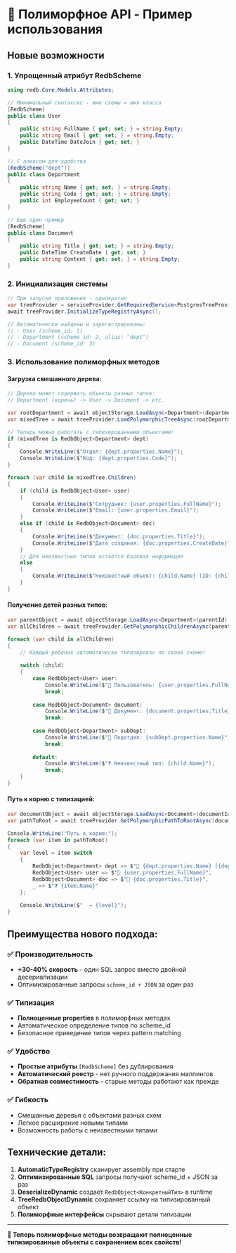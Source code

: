 # 🚀 Полиморфное API - Пример использования

## Новые возможности

### 1. **Упрощенный атрибут RedbScheme**

```csharp
using redb.Core.Models.Attributes;

// Минимальный синтаксис - имя схемы = имя класса
[RedbScheme]
public class User
{
    public string FullName { get; set; } = string.Empty;
    public string Email { get; set; } = string.Empty;
    public DateTime DateJoin { get; set; }
}

// С алиасом для удобства
[RedbScheme("dept")]
public class Department
{
    public string Name { get; set; } = string.Empty;
    public string Code { get; set; } = string.Empty;
    public int EmployeeCount { get; set; }
}

// Еще один пример
[RedbScheme]
public class Document
{
    public string Title { get; set; } = string.Empty;
    public DateTime CreateDate { get; set; }
    public string Content { get; set; } = string.Empty;
}
```

### 2. **Инициализация системы**

```csharp
// При запуске приложения - однократно
var treeProvider = serviceProvider.GetRequiredService<PostgresTreeProvider>();
await treeProvider.InitializeTypeRegistryAsync();

// Автоматически найдены и зарегистрированы:
// - User (scheme_id: 1)
// - Department (scheme_id: 2, alias: "dept") 
// - Document (scheme_id: 3)
```

### 3. **Использование полиморфных методов**

#### **Загрузка смешанного дерева:**
```csharp
// Дерево может содержать объекты разных типов:
// Department (корень) -> User -> Document -> etc.

var rootDepartment = await objectStorage.LoadAsync<Department>(departmentId);
var mixedTree = await treeProvider.LoadPolymorphicTreeAsync(rootDepartment);

// Теперь можно работать с типизированными объектами!
if (mixedTree is RedbObject<Department> dept)
{
    Console.WriteLine($"Отдел: {dept.properties.Name}");
    Console.WriteLine($"Код: {dept.properties.Code}");
}

foreach (var child in mixedTree.Children)
{
    if (child is RedbObject<User> user)
    {
        Console.WriteLine($"Сотрудник: {user.properties.FullName}");
        Console.WriteLine($"Email: {user.properties.Email}");
    }
    else if (child is RedbObject<Document> doc)
    {
        Console.WriteLine($"Документ: {doc.properties.Title}");
        Console.WriteLine($"Дата создания: {doc.properties.CreateDate}");
    }
    // Для неизвестных типов остается базовая информация
    else
    {
        Console.WriteLine($"Неизвестный объект: {child.Name} (ID: {child.Id})");
    }
}
```

#### **Получение детей разных типов:**
```csharp
var parentObject = await objectStorage.LoadAsync<Department>(parentId);
var allChildren = await treeProvider.GetPolymorphicChildrenAsync(parentObject);

foreach (var child in allChildren)
{
    // Каждый ребенок автоматически типизирован по своей схеме!
    
    switch (child)
    {
        case RedbObject<User> user:
            Console.WriteLine($"👤 Пользователь: {user.properties.FullName}");
            break;
            
        case RedbObject<Document> document:
            Console.WriteLine($"📄 Документ: {document.properties.Title}");
            break;
            
        case RedbObject<Department> subDept:
            Console.WriteLine($"🏢 Подотдел: {subDept.properties.Name}");
            break;
            
        default:
            Console.WriteLine($"❓ Неизвестный тип: {child.Name}");
            break;
    }
}
```

#### **Путь к корню с типизацией:**
```csharp
var documentObject = await objectStorage.LoadAsync<Document>(documentId);
var pathToRoot = await treeProvider.GetPolymorphicPathToRootAsync(documentObject);

Console.WriteLine("Путь к корню:");
foreach (var item in pathToRoot)
{
    var level = item switch
    {
        RedbObject<Department> dept => $"🏢 {dept.properties.Name} [{dept.properties.Code}]",
        RedbObject<User> user => $"👤 {user.properties.FullName}",
        RedbObject<Document> doc => $"📄 {doc.properties.Title}",
        _ => $"❓ {item.Name}"
    };
    
    Console.WriteLine($"  → {level}");
}
```

## Преимущества нового подхода:

### ✅ **Производительность**
- **+30-40% скорость** - один SQL запрос вместо двойной десериализации
- Оптимизированные запросы `scheme_id + JSON` за один раз

### ✅ **Типизация** 
- **Полноценные properties** в полиморфных методах
- Автоматическое определение типов по scheme_id  
- Безопасное приведение типов через pattern matching

### ✅ **Удобство**
- **Простые атрибуты** `[RedbScheme]` без дублирования
- **Автоматический реестр** - нет ручного поддержания маппингов
- **Обратная совместимость** - старые методы работают как прежде

### ✅ **Гибкость**
- Смешанные деревья с объектами разных схем
- Легкое расширение новыми типами
- Возможность работы с неизвестными типами

## Технические детали:

1. **AutomaticTypeRegistry** сканирует assembly при старте
2. **Оптимизированные SQL** запросы получают scheme_id + JSON за раз  
3. **DeserializeDynamic** создает `RedbObject<КонкретныйТип>` в runtime
4. **TreeRedbObjectDynamic** сохраняет ссылку на типизированный объект
5. **Полиморфные интерфейсы** скрывают детали типизации

---

**🎉 Теперь полиморфные методы возвращают полноценные типизированные объекты с сохранением всех свойств!**
